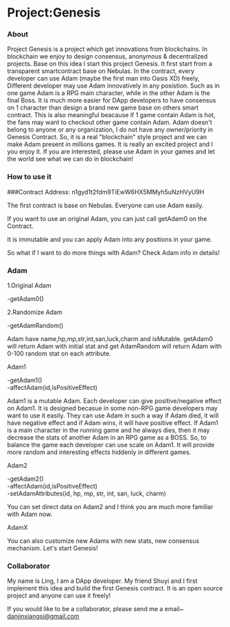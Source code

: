 # Project:Genesis
### About
Project Genesis is a project which get innovations from blockchains. In blockchain we enjoy to design consensus, anonymous & decentralized projects. Base on this idea I start this project Genesis. It first start from a transparent smartcontract base on Nebulas. In the contract, every developer can use Adam (maybe the first man into Oasis XD) freely, Different developer may use Adam innovatively in any posistion. Such as in one game Adam is a RPG main character, while in the other Adam is the final Boss. It is much more easier for DApp developers to have consensus on 1 character than design a brand new game base on others smart contract. This is also meaningful beacause if 1 game contain Adam is hot, the fans may want to checkout other game contain Adam. Adam doesn't belong to anyone or any organization, I do not have any owner/priority in Genesis Contract. So, it is a real "blockchain" style project and we can make Adam present in millions games. It is really an excited project and I you enjoy it. If you are interested, please use Adam in your games and let the world see what we can do in blockchain!
### How to use it
###Contract Address: n1gyd1t2fdm9TiEwW6HX5MMyh5uNzHVyU9H

The first contract is base on Nebulas. 
Everyone can use Adam easily.

If you want to use an original Adam, you can just call getAdam0 on the Contract.

It is immutable and you can apply Adam into any positions in your game.

So what if I want to do more things with Adam? Check Adam info in details!
### Adam

1.Original Adam

-getAdam0()

2.Randomize Adam

-getAdamRandom()

Adam have name,hp,mp,str,int,san,luck,charm and isMutable. getAdam0 will return Adam with initial stat and get AdamRandom will return Adam with 0-100 random stat on each attribute.

Adam1

-getAdam1()<br>
-affectAdam(id,isPositiveEffect)

Adam1 is a mutable Adam. Each developer can give positive/negative effect on Adam1. It is designed becasue in some non-RPG game developers may want to use it easily. They can use Adam in such a way if Adam died, it will have negative effect and if Adam wins, it will have positive effect. If Adam1 is a main character in the running game and he always dies, then it may decrease the stats of another Adam in an RPG game as a BOSS. So, to balance the game each developer can use scale on Adam1. It will provide more random and interesting effects hiddenly in different games.

Adam2

-getAdam2()<br>
-affectAdam(id,isPositiveEffect)<br>
-setAdamAttributes(id, hp, mp, str, int, san, luck, charm)

You can set direct data on Adam2 and I think you are much more familiar with Adam now.

AdamX

You can also customize new Adams with new stats, new consensus mechanism. Let's start Genesis! 

### Collaborator

My name is Ling, I am a DApp developer. My friend Shuyi and I first implement this idea and build the first Genesis contract. It is an open source project and anyone can use it freely!

If you would like to be a collaborator, please send me a email~  danjinxiangsi@gmail.com
